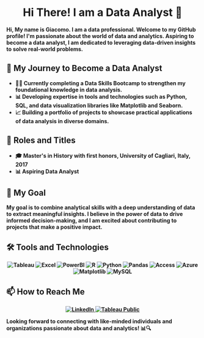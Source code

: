 <div align="center"> <h1 align="center"> Hi There! I am a Data Analyst 👋 </h1> </div> 

<b>Hi, My name is Giacomo. I am a data professional.<b> 
Welcome to my GitHub profile! I'm passionate about the world of data and analytics. Aspiring to become a data analyst, I am dedicated to leveraging data-driven insights to solve real-world problems.

## 🚀 My Journey to Become a Data Analyst

- 👨‍💻 Currently completing a Data Skills Bootcamp to strengthen my foundational knowledge in data analysis.
- 📊 Developing expertise in tools and technologies such as Python, SQL, and data visualization libraries like Matplotlib and Seaborn.
- 📈 Building a portfolio of projects to showcase practical applications of data analysis in diverse domains.

## 💼 Roles and Titles

- 🎓 Master's in History with first honors, University of Cagliari, Italy, 2017
- 📊 Aspiring Data Analyst

## 🌟 My Goal

My goal is to combine analytical skills with a deep understanding of data to extract meaningful insights. I believe in the power of data to drive informed decision-making, and I am excited about contributing to projects that make a positive impact.

## 🛠️ Tools and Technologies

<p align="center">
    <img src="https://img.shields.io/badge/Tableau-000000?style=for-the-badge&logo=Tableau" alt="Tableau"/>
    <img src="https://img.shields.io/badge/Excel-217346?style=for-the-badge&logo=Microsoft-Excel" alt="Excel"/>
    <img src="https://img.shields.io/badge/PowerBI-F2C811?style=for-the-badge&logo=Power-BI" alt="PowerBI"/>
    <img src="https://img.shields.io/badge/R-276DC3?style=for-the-badge&logo=R" alt="R"/>
    <img src="https://img.shields.io/badge/Python-3776AB?style=for-the-badge&logo=Python" alt="Python"/>
    <img src="https://img.shields.io/badge/Pandas-150458?style=for-the-badge&logo=Pandas" alt="Pandas"/>
    <img src="https://img.shields.io/badge/Access-A4373A?style=for-the-badge&logo=Microsoft-Access" alt="Access"/>
    <img src="https://img.shields.io/badge/Azure-0089D6?style=for-the-badge&logo=Microsoft-Azure" alt="Azure"/>
    <img src="https://img.shields.io/badge/Matplotlib-3776AB?style=for-the-badge&logo=Python" alt="Matplotlib"/>
    <img src="https://img.shields.io/badge/MySQL-4479A1?style=for-the-badge&logo=MySQL" alt="MySQL"/>
</p>

## 📫 How to Reach Me

<p align="center">
    <a href="https://www.linkedin.com/in/giacomo-carta-a49986160/">
        <img src="https://img.shields.io/badge/LinkedIn-0077B5?style=for-the-badge&logo=LinkedIn" alt="LinkedIn"/>
    </a>
    <a href="https://public.tableau.com/app/profile/giacomo.carta/vizzes">
        <img src="https://img.shields.io/badge/Tableau-Public-0077B5?style=for-the-badge&logo=Tableau" alt="Tableau Public"/>
    </a>
</p>

Looking forward to connecting with like-minded individuals and organizations passionate about data and analytics! 📊🔍
